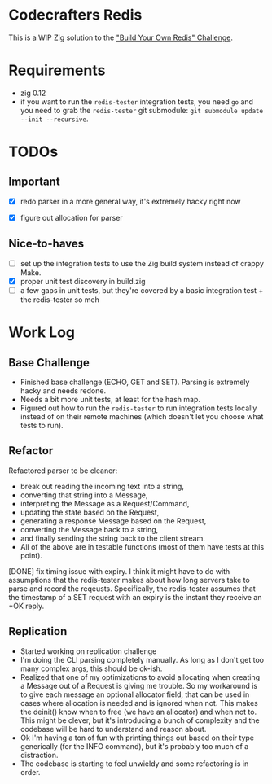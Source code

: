 # Codecrafters Redis
This is a WIP Zig solution to the ["Build Your Own Redis" Challenge](https://codecrafters.io/challenges/redis).

# Requirements

- zig 0.12
- if you want to run the `redis-tester` integration tests, you need `go` and you need to grab the `redis-tester` git submodule: `git submodule update --init --recursive`.

# TODOs

## Important
- [x] redo parser in a more general way, it's extremely hacky right now
- [x] figure out allocation for parser


## Nice-to-haves
- [ ] set up the integration tests to use the Zig build system instead of crappy Make.
- [x] proper unit test discovery in build.zig
- [ ] a few gaps in unit tests, but they're covered by a basic integration test + the redis-tester so meh

# Work Log

## Base Challenge

- Finished base challenge (ECHO, GET and SET). Parsing is extremely hacky and needs redone.
- Needs a bit more unit tests, at least for the hash map.
- Figured out how to run the `redis-tester` to run integration tests locally instead of on their remote machines (which doesn't let you choose what tests to run).

## Refactor

Refactored parser to be cleaner:
- break out reading the incoming text into a string,
- converting that string into a Message,
- interpreting the Message as a Request/Command,
- updating the state based on the Request,
- generating a response Message based on the Request,
- converting the Message back to a string,
- and finally sending the string back to the client stream.
- All of the above are in testable functions (most of them have tests at this point).

[DONE] fix timing issue with expiry. I think it might have to do with assumptions that the redis-tester makes about how long servers take to parse and record the reqeusts. Specifically, the redis-tester assumes that the timestamp of a SET request with an expiry is the instant they receive an +OK reply.

## Replication
- Started working on replication challenge
- I'm doing the CLI parsing completely manually. As long as I don't get too many complex args, this should be ok-ish.
- Realized that one of my optimizations to avoid allocating when creating a Message out of a Request is giving me trouble. So my workaround is to give each message an optional allocator field, that can be used in cases where allocation is needed and is ignored when not. This makes the deinit() know when to free (we have an allocator) and when not to. This might be clever, but it's introducing a bunch of complexity and the codebase will be hard to understand and reason about.
- Ok I'm having a ton of fun with printing things out based on their type generically (for the INFO command), but it's probably too much of a distraction.
- The codebase is starting to feel unwieldy and some refactoring is in order.